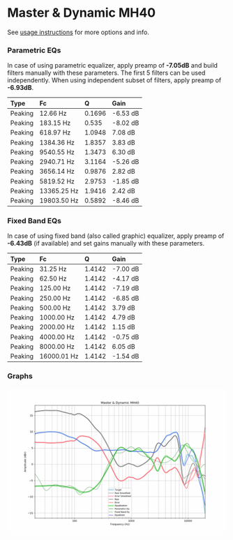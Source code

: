 # Master & Dynamic MH40
See [usage instructions](https://github.com/jaakkopasanen/AutoEq#usage) for more options and info.

### Parametric EQs
In case of using parametric equalizer, apply preamp of **-7.05dB** and build filters manually
with these parameters. The first 5 filters can be used independently.
When using independent subset of filters, apply preamp of **-6.93dB**.

| Type    | Fc          |      Q | Gain     |
|:--------|:------------|:-------|:---------|
| Peaking | 12.66 Hz    | 0.1696 | -6.53 dB |
| Peaking | 183.15 Hz   | 0.535  | -8.02 dB |
| Peaking | 618.97 Hz   | 1.0948 | 7.08 dB  |
| Peaking | 1384.36 Hz  | 1.8357 | 3.83 dB  |
| Peaking | 9540.55 Hz  | 1.3473 | 6.30 dB  |
| Peaking | 2940.71 Hz  | 3.1164 | -5.26 dB |
| Peaking | 3656.14 Hz  | 0.9876 | 2.82 dB  |
| Peaking | 5819.52 Hz  | 2.9753 | -1.85 dB |
| Peaking | 13365.25 Hz | 1.9416 | 2.42 dB  |
| Peaking | 19803.50 Hz | 0.5892 | -8.46 dB |

### Fixed Band EQs
In case of using fixed band (also called graphic) equalizer, apply preamp of **-6.43dB**
(if available) and set gains manually with these parameters.

| Type    | Fc          |      Q | Gain     |
|:--------|:------------|:-------|:---------|
| Peaking | 31.25 Hz    | 1.4142 | -7.00 dB |
| Peaking | 62.50 Hz    | 1.4142 | -4.17 dB |
| Peaking | 125.00 Hz   | 1.4142 | -7.19 dB |
| Peaking | 250.00 Hz   | 1.4142 | -6.85 dB |
| Peaking | 500.00 Hz   | 1.4142 | 3.79 dB  |
| Peaking | 1000.00 Hz  | 1.4142 | 4.79 dB  |
| Peaking | 2000.00 Hz  | 1.4142 | 1.15 dB  |
| Peaking | 4000.00 Hz  | 1.4142 | -0.75 dB |
| Peaking | 8000.00 Hz  | 1.4142 | 6.05 dB  |
| Peaking | 16000.01 Hz | 1.4142 | -1.54 dB |

### Graphs
![](./Master%20&%20Dynamic%20MH40.png)